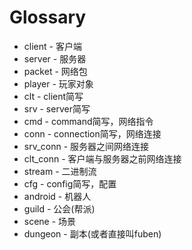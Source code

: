 # Glossary

* client - 客户端
* server - 服务器
* packet - 网络包
* player - 玩家对象
* clt    - client简写
* srv    - server简写
* cmd    - command简写，网络指令
* conn   - connection简写，网络连接
* srv_conn - 服务器之间网络连接
* clt_conn - 客户端与服务器之前网络连接
* stream - 二进制流
* cfg    - config简写，配置
* android - 机器人
* guild   - 公会(帮派)
* scene   - 场景
* dungeon - 副本(或者直接叫fuben)